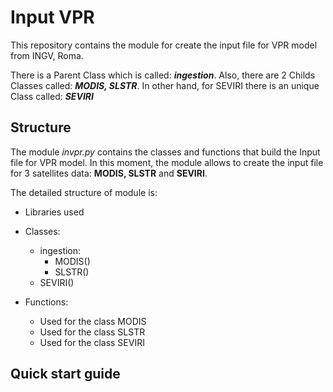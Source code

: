 # Input VPR
This repository contains the module for create the input file for VPR model from INGV, Roma.

There is a Parent Class which is called: ***ingestion***. Also, there are 2 Childs Classes called: ***MODIS, SLSTR***.
In other hand, for SEVIRI there is an unique Class called: ***SEVIRI***

## Structure 
The module *invpr.py* contains the classes and functions that build the Input file for VPR model. In this moment, the module allows to create the input file for 3 satellites data: **MODIS, SLSTR** and **SEVIRI**. 

The detailed structure of module is:

- Libraries used

- Classes:
	- ingestion:
		- MODIS()
		- SLSTR()
	- SEVIRI()

- Functions:
	- Used for the class MODIS
	- Used for the class SLSTR
	- Used for the class SEVIRI 

## Quick start guide

